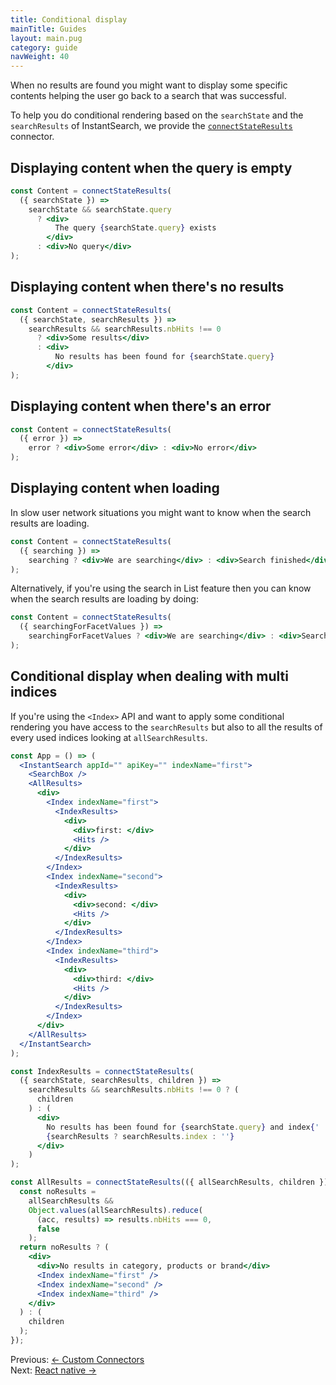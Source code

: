 ```yaml
---
title: Conditional display
mainTitle: Guides
layout: main.pug
category: guide
navWeight: 40
---
```


When no results are found you might want to display some specific contents helping the user go back
to a search that was successful. 

To help you do conditional rendering based on the `searchState` and the 
`searchResults` of InstantSearch, we provide the [`connectStateResults`](connectors/connectStateResults.html) connector. 

## Displaying content when the query is empty

```jsx
const Content = connectStateResults(
  ({ searchState }) =>
    searchState && searchState.query
      ? <div>
          The query {searchState.query} exists
        </div>
      : <div>No query</div>
);
```

## Displaying content when there's no results

```jsx
const Content = connectStateResults(
  ({ searchState, searchResults }) =>
    searchResults && searchResults.nbHits !== 0
      ? <div>Some results</div>
      : <div>
          No results has been found for {searchState.query}
        </div>
);
```

## Displaying content when there's an error

```jsx
const Content = connectStateResults(
  ({ error }) =>
    error ? <div>Some error</div> : <div>No error</div>
);
```

## Displaying content when loading

In slow user network situations you might want to know when the search results are loading.

```jsx
const Content = connectStateResults(
  ({ searching }) =>
    searching ? <div>We are searching</div> : <div>Search finished</div>
);
```

Alternatively, if you're using the search in List feature then you can know when the search results are loading by doing:

```jsx
const Content = connectStateResults(
  ({ searchingForFacetValues }) =>
    searchingForFacetValues ? <div>We are searching</div> : <div>Search finished</div>
);
```

## Conditional display when dealing with multi indices

If you're using the `<Index>` API and want to apply some conditional rendering you have access to the `searchResults` but also to all the results of every used indices looking at `allSearchResults`. 

```jsx
const App = () => (
  <InstantSearch appId="" apiKey="" indexName="first">
    <SearchBox />
    <AllResults>
      <div>
        <Index indexName="first">
          <IndexResults>
            <div>
              <div>first: </div>
              <Hits />
            </div>
          </IndexResults>
        </Index>
        <Index indexName="second">
          <IndexResults>
            <div>
              <div>second: </div>
              <Hits />
            </div>
          </IndexResults>
        </Index>
        <Index indexName="third">
          <IndexResults>
            <div>
              <div>third: </div>
              <Hits />
            </div>
          </IndexResults>
        </Index>
      </div>
    </AllResults>
  </InstantSearch>
);

const IndexResults = connectStateResults(
  ({ searchState, searchResults, children }) =>
    searchResults && searchResults.nbHits !== 0 ? (
      children
    ) : (
      <div>
        No results has been found for {searchState.query} and index{' '}
        {searchResults ? searchResults.index : ''}
      </div>
    )
);

const AllResults = connectStateResults(({ allSearchResults, children }) => {
  const noResults =
    allSearchResults &&
    Object.values(allSearchResults).reduce(
      (acc, results) => results.nbHits === 0,
      false
    );
  return noResults ? (
    <div>
      <div>No results in category, products or brand</div>
      <Index indexName="first" />
      <Index indexName="second" />
      <Index indexName="third" />
    </div>
  ) : (
    children
  );
});
```


<div class="guide-nav">
    <div class="guide-nav-left">
        Previous: <a href="guide/Custom_connectors.html">← Custom Connectors</a>
    </div>
    <div class="guide-nav-right">
        Next: <a href="guide/React_native.html">React native →</a>
    </div>
</div>

